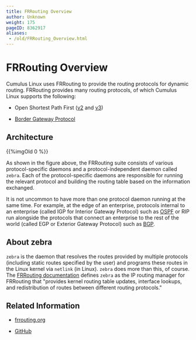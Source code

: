 ```yaml
---
title: FRRouting Overview
author: Unknown
weight: 175
pageID: 8362917
aliases:
 - /old/FRRouting_Overview.html
---
```

# FRRouting Overview

Cumulus Linux uses FRRouting to provide the routing protocols for
dynamic routing. FRRouting provides many routing protocols, of which
Cumulus Linux supports the following:

  - Open Shortest Path First
    ([v2](/old/Open_Shortest_Path_First_-_OSPF.html) and
    [v3](/old/Open_Shortest_Path_First_v3_-_OSPFv3.html))

  - [Border Gateway Protocol](/old/Border_Gateway_Protocol_-_BGP.html)

## Architecture

{{%imgOld 0 %}}

As shown in the figure above, the FRRouting suite consists of various
protocol-specific daemons and a protocol-independent daemon called
`zebra`. Each of the protocol-specific daemons are responsible for
running the relevant protocol and building the routing table based on
the information exchanged.

It is not uncommon to have more than one protocol daemon running at the
same time. For example, at the edge of an enterprise, protocols internal
to an enterprise (called IGP for Interior Gateway Protocol) such as
[OSPF](/old/Open_Shortest_Path_First_-_OSPF.html) or RIP run alongside
the protocols that connect an enterprise to the rest of the world
(called EGP or Exterior Gateway Protocol) such as
[BGP](/old/Border_Gateway_Protocol_-_BGP.html).

## About zebra

`zebra` is the daemon that resolves the routes provided by multiple
protocols (including static routes specified by the user) and programs
these routes in the Linux kernel via `netlink` (in Linux). `zebra` does
more than this, of course. The [FRRouting
documentation](https://frrouting.org/user-guide/zebra.html) defines
`zebra` as the IP routing manager for FRRouting that "provides kernel
routing table updates, interface lookups, and redistribution of routes
between different routing protocols."

## Related Information

  - [frrouting.org](https://frrouting.org)

  - [GitHub](https://github.com/FRRouting/frr)
